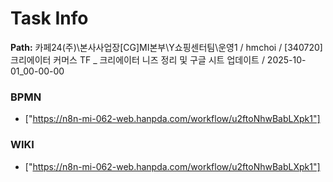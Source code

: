 # Task Info

**Path:** 카페24(주)\본사사업장\[CG]MI본부\Y쇼핑센터팀\운영1 / hmchoi / [340720] 크리에이터 커머스 TF _ 크리에이터 니즈 정리 및 구글 시트 업데이트 / 2025-10-01_00-00-00

### BPMN
- ["https://n8n-mi-062-web.hanpda.com/workflow/u2ftoNhwBabLXpk1"]

### WIKI
- ["https://n8n-mi-062-web.hanpda.com/workflow/u2ftoNhwBabLXpk1"]

